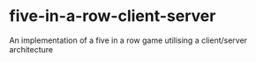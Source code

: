 # five-in-a-row-client-server
An implementation of a five in a row game utilising a client/server architecture
